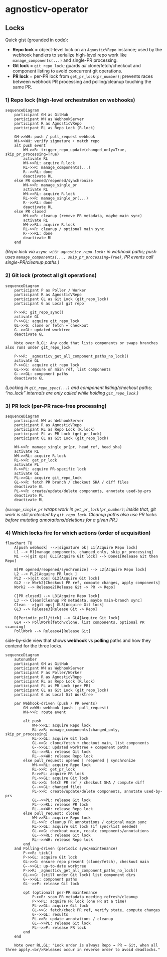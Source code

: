 # agnosticv-operator

## Locks

Quick gist (grounded in code):

* **Repo lock** = object-level lock on an `AgnosticVRepo` instance; used by the webhook handlers to serialize high-level repo work like `manage_components(...)` and single-PR processing. 
* **Git lock** = `git_repo_lock`; guards *all* clone/fetch/checkout and component listing to avoid concurrent git operations.
* **PR lock** = per-PR lock from `get_pr_lock(pr_number)`; prevents races between webhook PR processing and polling/cleanup touching the same PR.

### 1) Repo lock (high-level orchestration on webhooks)

```mermaid
sequenceDiagram
    participant GH as GitHub
    participant WH as WebhookServer
    participant R as AgnosticVRepo
    participant RL as Repo Lock (R.lock)

    GH->>WH: push / pull_request webhook
    WH->>WH: verify signature + match repo
    alt push event
        WH->>R: trigger_repo_update(changed_only=True, skip_pr_processing=True)
        activate RL
        WH->>RL: acquire R.lock
        RL->>R: manage_components(...)
        R-->>RL: done
        deactivate RL
    else PR opened/reopened/synchronize
        WH->>R: manage_single_pr
        activate RL
        WH->>RL: acquire R.lock
        RL->>R: manage_single_pr(...)
        R-->>RL: done
        deactivate RL
    else PR closed
        WH->>R: cleanup (remove PR metadata, maybe main sync)
        activate RL
        WH->>RL: acquire R.lock
        RL->>R: cleanup / optional main sync
        R-->>RL: done
        deactivate RL
    end
```

*(Repo lock via `async with agnosticv_repo.lock:` in webhook paths; push uses `manage_components(..., skip_pr_processing=True)`, PR events call single-PR/cleanup paths.)*   

### 2) Git lock (protect all git operations)

```mermaid
sequenceDiagram
    participant P as Poller / Worker
    participant R as AgnosticVRepo
    participant GL as Git Lock (git_repo_lock)
    participant G as Local git repo

    P->>R: git_repo_sync()
    activate GL
    P->>GL: acquire git_repo_lock
    GL->>G: clone or fetch + checkout
    G-->>GL: updated worktree
    deactivate GL

    Note over R,GL: Any code that lists components or swaps branches also runs under git_repo_lock

    P->>R: _agnosticv_get_all_component_paths_no_lock()
    activate GL
    P->>GL: acquire git_repo_lock
    GL->>G: ensure on main ref, list components
    G-->>GL: component paths
    deactivate GL
```

*(Locking in `git_repo_sync(...)` and component listing/checkout paths; “no_lock” internals are only called while holding `git_repo_lock`.)*  

### 3) PR lock (per-PR race-free processing)

```mermaid
sequenceDiagram
    participant WH as WebhookServer
    participant R as AgnosticVRepo
    participant RL as Repo Lock (R.lock)
    participant PL as PR Lock (get_pr_lock)
    participant GL as Git Lock (git_repo_lock)

    WH->>R: manage_single_pr(pr, head_ref, head_sha)
    activate RL
    WH->>RL: acquire R.lock
    RL->>R: get_pr_lock
    activate PL
    R->>PL: acquire PR-specific lock
    activate GL
    PL->>GL: acquire git_repo_lock
    GL->>R: fetch PR branch / checkout SHA / diff files
    deactivate GL
    PL->>R: create/update/delete components, annotate used-by-prs
    deactivate PL
    deactivate RL
```

*(`manage_single_pr` wraps work in `get_pr_lock(pr_number)`; inside that, git work is still protected by `git_repo_lock`. Cleanup paths also use PR locks before mutating annotations/deletions for a given PR.)*   

### 4) Which locks fire for which actions (order of acquisition)

```mermaid
flowchart TB
    A[push webhook] -->|signature ok| L1[Acquire Repo lock]
    L1 --> M1[manage_components, changed_only, skip_pr_processing]
    M1 -->|git ops| GL1[Acquire Git lock] --> Done1[Release Git then Repo]

    B[PR opened/reopened/synchronize] --> L2[Acquire Repo lock]
    L2 --> PL2[Acquire PR lock ]
    PL2 -->|git ops| GL2[Acquire Git lock]
    GL2 --> Work2[Checkout PR ref, compute changes, apply components]
    Work2 --> Release2[Release Git -> PR -> Repo]

    C[PR closed] --> L3[Acquire Repo lock]
    L3 --> Clean[Cleanup PR metadata, maybe main-branch sync]
    Clean -->|git ops| GL3[Acquire Git lock]
    GL3 --> Release3[Release Git -> Repo]

    D[Periodic poll/tick] --> GL4[Acquire Git lock]
    GL4 --> PollWork[fetch/clone, list components, optional PR scanning]
    PollWork --> Release4[Release Git]
```

side-by-side view that shows **webhook** vs **polling** paths and how they contend for the three locks.

```mermaid
sequenceDiagram
    autonumber
    participant GH as GitHub
    participant WH as WebhookServer
    participant P as Poller/Worker
    participant R as AgnosticVRepo
    participant RL as Repo Lock (R.lock)
    participant PL as PR Lock (per PR)
    participant GL as Git Lock (git_repo_lock)
    participant G as Local Git Worktree

    par Webhook-driven (push / PR events)
        GH->>WH: webhook (push | pull_request)
        WH->>R: route event

        alt push
            WH->>RL: acquire Repo lock
            RL->>R: manage_components(changed_only, skip_pr_processing)
            RL->>GL: acquire Git lock
            GL->>G: clone/fetch + checkout main, list components
            G-->>GL: updated worktree + component paths
            GL-->>RL: release Git lock
            RL-->>WH: release Repo lock
        else pull_request: opened | reopened | synchronize
            WH->>RL: acquire Repo lock
            RL->>R: get_pr_lock
            R->>PL: acquire PR lock
            PL->>GL: acquire Git lock
            GL->>G: fetch PR ref / checkout SHA / compute diff
            G-->>GL: changed files
            PL->>R: create/update/delete components, annotate used-by-prs
            GL-->>PL: release Git lock
            PL-->>RL: release PR lock
            RL-->>WH: release Repo lock
        else pull_request: closed
            WH->>RL: acquire Repo lock
            RL->>R: cleanup PR annotations / optional main sync
            RL->>GL: acquire Git lock (if sync/list needed)
            GL->>G: checkout main, recalc components/annotations
            GL-->>RL: release Git lock
            RL-->>WH: release Repo lock
        end
    and Polling-driven (periodic sync/maintenance)
        P->>R: tick()
        P->>GL: acquire Git lock
        GL->>G: ensure repo present (clone/fetch), checkout main
        G-->>GL: up-to-date worktree
        P->>R: _agnosticv_get_all_component_paths_no_lock()
        GL->>G: (still under Git lock) list component dirs
        G-->>GL: component paths
        GL-->>P: release Git lock

        opt (optional) per-PR maintenance
            P->>R: scan PR metadata needing refresh/cleanup
            P->>PL: acquire PR lock (one PR at a time)
            PL->>GL: acquire Git lock
            GL->>G: fetch/check PR ref, verify state, compute changes
            G-->>GL: results
            PL->>R: update annotations / cleanup
            GL-->>PL: release Git lock
            PL-->>P: release PR lock
        end
    end

    Note over RL,GL: "Lock order is always Repo → PR → Git, when all three apply.<br/>Releases occur in reverse order to avoid deadlocks."
```
